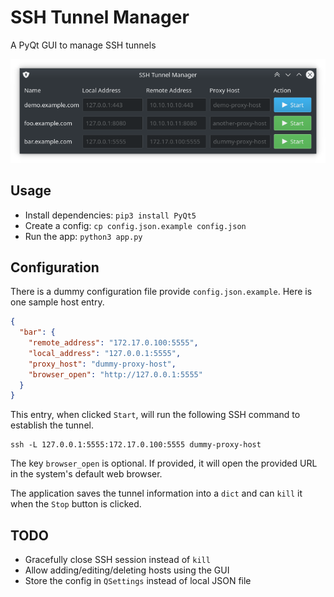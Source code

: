 # SSH Tunnel Manager

A PyQt GUI to manage SSH tunnels

![SSH Tunnel Manager](screenshot.png)

## Usage

* Install dependencies: `pip3 install PyQt5`
* Create a config: `cp config.json.example config.json`
* Run the app: `python3 app.py`

## Configuration

There is a dummy configuration file provide `config.json.example`. Here is one sample host entry.

```json
{
  "bar": {
    "remote_address": "172.17.0.100:5555",
    "local_address": "127.0.0.1:5555",
    "proxy_host": "dummy-proxy-host",
    "browser_open": "http://127.0.0.1:5555"
  }
}
```

This entry, when clicked `Start`, will run the following SSH command to establish the tunnel.

```
ssh -L 127.0.0.1:5555:172.17.0.100:5555 dummy-proxy-host
```

The key `browser_open` is optional. If provided, it will open the provided URL in the system's default web browser.

The application saves the tunnel information into a `dict` and can `kill` it when the `Stop` button is clicked.

## TODO

* Gracefully close SSH session instead of `kill`
* Allow adding/editing/deleting hosts using the GUI
* Store the config in `QSettings` instead of local JSON file